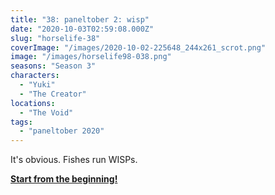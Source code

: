 ```yaml
---
title: "38: paneltober 2: wisp"
date: "2020-10-03T02:59:08.000Z"
slug: "horselife-38"
coverImage: "/images/2020-10-02-225648_244x261_scrot.png"
image: "/images/horselife98-038.png"
seasons: "Season 3"
characters:
  - "Yuki"
  - "The Creator"
locations:
  - "The Void"
tags:
  - "paneltober 2020"
---
```


It's obvious. Fishes run WISPs.

[**Start from the beginning!**](https://yukiis.moe/comic/horselife-37/)
